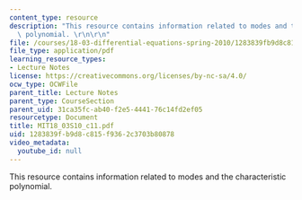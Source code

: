 ```yaml
---
content_type: resource
description: "This resource contains information related to modes and the characteristic\
  \ polynomial. \r\n\r\n"
file: /courses/18-03-differential-equations-spring-2010/1283839fb9d8c815f9362c3703b80878_MIT18_03S10_c11.pdf
file_type: application/pdf
learning_resource_types:
- Lecture Notes
license: https://creativecommons.org/licenses/by-nc-sa/4.0/
ocw_type: OCWFile
parent_title: Lecture Notes
parent_type: CourseSection
parent_uid: 31ca35fc-ab40-f2e5-4441-76c14fd2ef05
resourcetype: Document
title: MIT18_03S10_c11.pdf
uid: 1283839f-b9d8-c815-f936-2c3703b80878
video_metadata:
  youtube_id: null
---
```

This resource contains information related to modes and the characteristic polynomial. 

